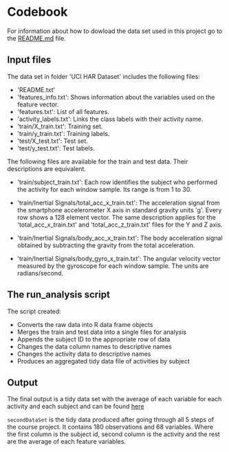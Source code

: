 # Codebook

For information about how to dowload the data set used in this project go to the [README.md](https://github.com/JPSantistebanQ/Getting-and-Cleaning-Data-Course-Project/blob/master/README.md) file.

## Input files

The data set in folder 'UCI HAR Dataset' includes the following files:

* 'README.txt'
* 'features_info.txt': Shows information about the variables used on the feature vector.
* 'features.txt': List of all features.
* 'activity_labels.txt': Links the class labels with their activity name.
* 'train/X_train.txt': Training set.
* 'train/y_train.txt': Training labels.
* 'test/X_test.txt': Test set.
* 'test/y_test.txt': Test labels.

The following files are available for the train and test data. Their descriptions are equivalent. 

* 'train/subject_train.txt': Each row identifies the subject who performed the activity for each window sample. Its range is from 1 to 30. 

* 'train/Inertial Signals/total_acc_x_train.txt': The acceleration signal from the smartphone accelerometer X axis in standard gravity units 'g'. Every row shows a 128 element vector. The same description applies for the 'total_acc_x_train.txt' and 'total_acc_z_train.txt' files for the Y and Z axis. 

* 'train/Inertial Signals/body_acc_x_train.txt': The body acceleration signal obtained by subtracting the gravity from the total acceleration. 

* 'train/Inertial Signals/body_gyro_x_train.txt': The angular velocity vector measured by the gyroscope for each window sample. The units are radians/second. 

## The run_analysis script

The script created:

* Converts the raw data into R data frame objects
* Merges the train and test data into a single files for analysis
* Appends the subject ID to the appropriate row of data
* Changes the data column names to descriptive names
* Changes the activity data to descriptive names
* Produces an aggregated tidy data file of activities by subject

## Output

The final output is a tidy data set with the average of each variable for each activity and each subject and can be found [here](https://github.com/JPSantistebanQ/Getting-and-Cleaning-Data-Course-Project/blob/master/tidy_data.txt)

`secondDataSet` is the tidy data produced after going through all 5 steps of the course project. It contains 180 observations and 68 variables. Where the first column is the subject id, second column is the activity and the rest are the average of each feature variables.